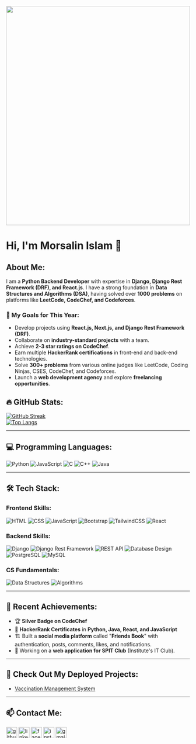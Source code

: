 <img src="https://github.com/dev-morsalin-islam/Blog-Project/blob/main/Screenshot%20(7).png" style="width:100%; height:600px; object-fit:cover; display:block;">

# Hi, I'm Morsalin Islam 👋

## About Me:
I am a **Python Backend Developer** with expertise in **Django, Django Rest Framework (DRF), and React.js**. I have a strong foundation in **Data Structures and Algorithms (DSA)**, having solved over **1000 problems** on platforms like **LeetCode, CodeChef, and Codeforces**.

### 🚀 My Goals for This Year:
- Develop projects using **React.js, Next.js, and Django Rest Framework (DRF)**.
- Collaborate on **industry-standard projects** with a team.
- Achieve **2-3 star ratings on CodeChef**.
- Earn multiple **HackerRank certifications** in front-end and back-end technologies.
- Solve **300+ problems** from various online judges like LeetCode, Coding Ninjas, CSES, CodeChef, and Codeforces.
- Launch a **web development agency** and explore **freelancing opportunities**.

## 🔥 GitHub Stats:
[![GitHub Streak](https://github-readme-streak-stats.herokuapp.com/?user=dev-morsalin-islam&theme=tokyonight&date_format=j+M[+Y]&background=0D1117)](https://git.io/streak-stats)  
[![Top Langs](https://github-readme-stats.vercel.app/api/top-langs/?username=dev-morsalin-islam&layout=compact&langs_count=10&theme=tokyonight&count_private=true&show_icons=true)](https://github.com/anuraghazra/github-readme-stats)

---

## 💻 Programming Languages:
<p>
  <img alt="Python" src="https://img.shields.io/badge/Python-3776AB?logo=python&logoColor=white&style=flat" />
  <img alt="JavaScript" src="https://img.shields.io/badge/JavaScript-F7DF1E?logo=javascript&logoColor=white&style=flat" />
  <img alt="C" src="https://img.shields.io/badge/C-A8B9CC?logo=c&logoColor=white&style=flat" />
  <img alt="C++" src="https://img.shields.io/badge/C++-00599C?logo=cplusplus&logoColor=white&style=flat" />
  <img alt="Java" src="https://img.shields.io/badge/Java-007396?logo=java&logoColor=white&style=flat" />
</p>

---

## 🛠️ Tech Stack:

### Frontend Skills:
<p> 
  <img alt="HTML" src="https://img.shields.io/badge/HTML5-E34F26?logo=html5&logoColor=white&style=flat" />
  <img alt="CSS" src="https://img.shields.io/badge/CSS3-1572B6?logo=css3&logoColor=white&style=flat" />
  <img alt="JavaScript" src="https://img.shields.io/badge/JavaScript-F7DF1E?logo=javascript&logoColor=white&style=flat" />
  <img alt="Bootstrap" src="https://img.shields.io/badge/Bootstrap-7952B3?logo=bootstrap&logoColor=white&style=flat" />
  <img alt="TailwindCSS" src="https://img.shields.io/badge/TailwindCSS-38B2AC?logo=tailwindcss&logoColor=white&style=flat" />
  <img alt="React" src="https://img.shields.io/badge/React-61DAFB?logo=react&logoColor=white&style=flat" />
</p>

### Backend Skills:
<p> 
  <img alt="Django" src="https://img.shields.io/badge/Django-092E20?logo=django&logoColor=white&style=flat" />
  <img alt="Django Rest Framework" src="https://img.shields.io/badge/DRF-092E20?logo=django&logoColor=white&style=flat" />
  <img alt="REST API" src="https://img.shields.io/badge/REST-API-FF6C37?logo=rest&logoColor=white&style=flat" />
  <img alt="Database Design" src="https://img.shields.io/badge/Database%20Design-6DB33F?logo=databricks&logoColor=white&style=flat" />
  <img alt="PostgreSQL" src="https://img.shields.io/badge/PostgreSQL-4169E1?logo=postgresql&logoColor=white&style=flat" />
  <img alt="MySQL" src="https://img.shields.io/badge/MySQL-4479A1?logo=mysql&logoColor=white&style=flat" />
</p>

### CS Fundamentals:
<p>
  <img alt="Data Structures" src="https://img.shields.io/badge/Data%20Structures-4CAF50?logo=code&logoColor=white&style=flat" />
  <img alt="Algorithms" src="https://img.shields.io/badge/Algorithms-FF5733?logo=code&logoColor=white&style=flat" />
</p>

---

## 🌟 Recent Achievements:
- 🏆 **Silver Badge on CodeChef**
- 📜 **HackerRank Certificates** in **Python, Java, React, and JavaScript**
- 🏗️ Built a **social media platform** called "**Friends Book**" with authentication, posts, comments, likes, and notifications.
- 🎯 Working on a **web application for SPIT Club** (Institute's IT Club).

---

## 🚀 Check Out My Deployed Projects:
- [Vaccination Management System](https://public-health.onrender.com)

---

## 📫 Contact Me:
<p>
  <a href="https://github.com/dev-morsalin-islam"><img src='https://cdn.jsdelivr.net/npm/simple-icons@3.0.1/icons/github.svg' alt='github' height='30'></a>
  <a href="https://www.linkedin.com/in/YOUR-LINKEDIN-PROFILE/"><img src='https://cdn.jsdelivr.net/npm/simple-icons@3.0.1/icons/linkedin.svg' alt='linkedin' height='30'></a>
  <a href="https://www.facebook.com/ProgrammerAndLearner/"><img src='https://cdn.jsdelivr.net/npm/simple-icons@3.0.1/icons/facebook.svg' alt='facebook' height='30'></a>
  <a href="https://www.instagram.com/morsalin5350/"><img src='https://cdn.jsdelivr.net/npm/simple-icons@3.0.1/icons/instagram.svg' alt='instagram' height='30'></a>
  <a href="mailto:weshallovercome335@gmail.com"><img src='https://cdn.jsdelivr.net/npm/simple-icons@3.0.1/icons/gmail.svg' alt='gmail' height='30'></a>
</p>
